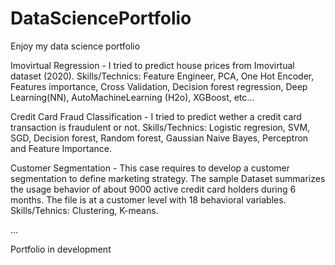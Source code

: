 # DataSciencePortfolio
Enjoy my data science portfolio

Imovirtual Regression - I tried to predict house prices from Imovirtual dataset (2020). Skills/Technics: Feature Engineer, PCA, One Hot Encoder, Features importance, Cross Validation, Decision forest regression, Deep Learning(NN), AutoMachineLearning (H2o), XGBoost, etc...

Credit Card Fraud Classification - I tried to predict wether a credit card transaction is fraudulent or not. Skills/Technics: Logistic regresion, SVM, SGD, Decision forest, Random forest, Gaussian Naive Bayes, Perceptron and Feature Importance.

Customer Segmentation - This case requires to develop a customer segmentation to define marketing strategy. The
sample Dataset summarizes the usage behavior of about 9000 active credit card holders during 6 months. The file is at a customer level with 18 behavioral variables.
Skills/Tehnics: Clustering, K-means.

...

Portfolio in development
